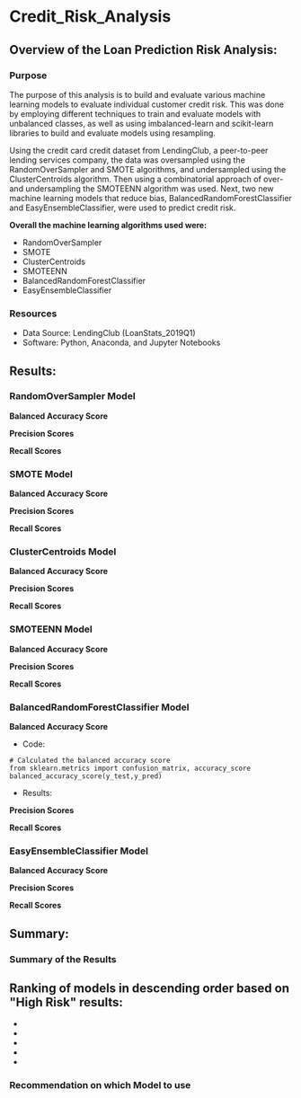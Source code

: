 # Credit_Risk_Analysis

## Overview of the Loan Prediction Risk Analysis:

### Purpose

The purpose of this analysis is to build and evaluate various machine learning models to evaluate individual customer credit risk. This was done by employing different techniques to train and evaluate models with unbalanced classes, as well as using imbalanced-learn and scikit-learn libraries to build and evaluate models using resampling.

Using the credit card credit dataset from LendingClub, a peer-to-peer lending services company, the data was oversampled using the RandomOverSampler and SMOTE algorithms, and undersampled using the ClusterCentroids algorithm. Then using a combinatorial approach of over- and undersampling the SMOTEENN algorithm was used. Next, two new machine learning models that reduce bias, BalancedRandomForestClassifier and EasyEnsembleClassifier, were used to predict credit risk. 

**Overall the machine learning algorithms used were:**
- RandomOverSampler
- SMOTE
- ClusterCentroids
- SMOTEENN
- BalancedRandomForestClassifier
- EasyEnsembleClassifier

### Resources
- Data Source: LendingClub (LoanStats_2019Q1)
- Software: Python, Anaconda, and Jupyter Notebooks


## Results:

### RandomOverSampler Model

**Balanced Accuracy Score**

**Precision Scores**

**Recall Scores**



### SMOTE Model

**Balanced Accuracy Score**

**Precision Scores**

**Recall Scores**



### ClusterCentroids Model

**Balanced Accuracy Score**

**Precision Scores**

**Recall Scores**



### SMOTEENN Model

**Balanced Accuracy Score**

**Precision Scores**

**Recall Scores**



### BalancedRandomForestClassifier Model 

**Balanced Accuracy Score**
- Code: 
```
# Calculated the balanced accuracy score
from sklearn.metrics import confusion_matrix, accuracy_score
balanced_accuracy_score(y_test,y_pred)
```
- Results:

**Precision Scores**

**Recall Scores**



### EasyEnsembleClassifier Model

**Balanced Accuracy Score**

**Precision Scores**

**Recall Scores**



## Summary:

### Summary of the Results

**Ranking of models in descending order based on "High Risk" results:**
-
-
-
-
-
-

### Recommendation on which Model to use

